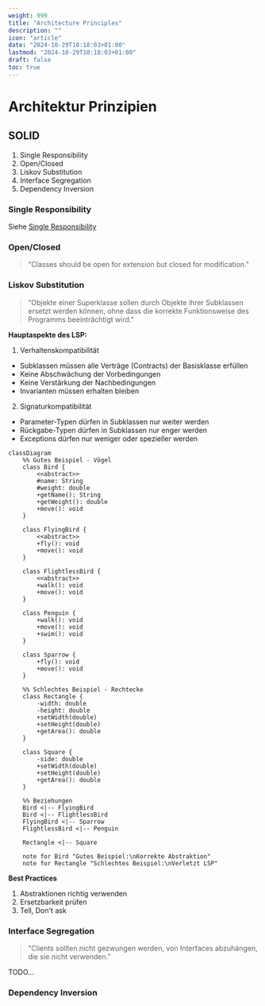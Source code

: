 ```yaml
---
weight: 999
title: "Architecture Principles"
description: ""
icon: "article"
date: "2024-10-29T10:18:03+01:00"
lastmod: "2024-10-29T10:18:03+01:00"
draft: false
toc: true
---
```


# Architektur Prinzipien

## SOLID

1. Single Responsibility
2. Open/Closed
3. Liskov Substitution
4. Interface Segregation
5. Dependency Inversion


### Single Responsibility 

Siehe [Single Responsibility](https://wiki.strubli.com/docs/swa/architecture-patterns/#single-responsibility-prinzip-srp)

### Open/Closed

> "Classes should be open for extension but closed for modification."

### Liskov Substitution

> "Objekte einer Superklasse sollen durch Objekte ihrer Subklassen ersetzt werden können, ohne dass die korrekte Funktionsweise des Programms beeinträchtigt wird."

**Hauptaspekte des LSP:**

1. Verhaltenskompatibilität
- Subklassen müssen alle Verträge (Contracts) der Basisklasse erfüllen
- Keine Abschwächung der Vorbedingungen
- Keine Verstärkung der Nachbedingungen
- Invarianten müssen erhalten bleiben

2. Signaturkompatibilität
- Parameter-Typen dürfen in Subklassen nur weiter werden
- Rückgabe-Typen dürfen in Subklassen nur enger werden
- Exceptions dürfen nur weniger oder spezieller werden

```mermaid
classDiagram
    %% Gutes Beispiel - Vögel
    class Bird {
        <<abstract>>
        #name: String
        #weight: double
        +getName(): String
        +getWeight(): double
        +move(): void
    }
    
    class FlyingBird {
        <<abstract>>
        +fly(): void
        +move(): void
    }
    
    class FlightlessBird {
        <<abstract>>
        +walk(): void
        +move(): void
    }
    
    class Penguin {
        +walk(): void
        +move(): void
        +swim(): void
    }
    
    class Sparrow {
        +fly(): void
        +move(): void
    }
    
    %% Schlechtes Beispiel - Rechtecke
    class Rectangle {
        -width: double
        -height: double
        +setWidth(double)
        +setHeight(double)
        +getArea(): double
    }
    
    class Square {
        -side: double
        +setWidth(double)
        +setHeight(double)
        +getArea(): double
    }
    
    %% Beziehungen
    Bird <|-- FlyingBird
    Bird <|-- FlightlessBird
    FlyingBird <|-- Sparrow
    FlightlessBird <|-- Penguin
    
    Rectangle <|-- Square
    
    note for Bird "Gutes Beispiel:\nKorrekte Abstraktion"
    note for Rectangle "Schlechtes Beispiel:\nVerletzt LSP"
```

**Best Practices**

1. Abstraktionen richtig verwenden
2. Ersetzbarkeit prüfen
3. Tell, Don't ask

### Interface Segregation

> "Clients sollten nicht gezwungen werden, von Interfaces abzuhängen, die sie nicht verwenden."

TODO...

### Dependency Inversion



